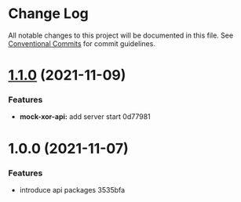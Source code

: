# Change Log

All notable changes to this project will be documented in this file.
See [Conventional Commits](https://conventionalcommits.org) for commit guidelines.

# [1.1.0](/compare/@xor/mock-xor-api@1.0.0...@xor/mock-xor-api@1.1.0) (2021-11-09)


### Features

* **mock-xor-api:** add server start 0d77981





# 1.0.0 (2021-11-07)


### Features

* introduce api packages 3535bfa
